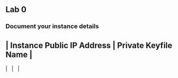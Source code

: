## Lab 0

### Document your instance details

| Instance Public IP Address | Private Keyfile Name | 
----------------------------------------------------
|            &nbsp;          |         &nbsp;       |
